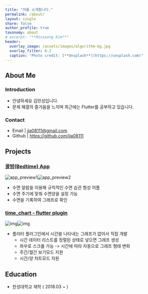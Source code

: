 ```yaml
---
title: "저를 소개합니다."
permalink: /about/
layout: single
share: false
author_profile: true
taxonomy: about
# excerpt: "**Minseong Kim**"
header:
  overlay_image: /assets/images/algorithm-bg.jpg
  overlay_filter: 0.2
  caption: "Photo credit: [**Unsplash**](https://unsplash.com)" 
---
```

## About Me
### Introduction 

- 안녕하세요 김민성입니다.
- 문제 해결의 즐거움을 느끼며 최근에는 Flutter를 공부하고 있습니다.

### Contact 

- Email | jja08111@gmail.com
- Github | https://github.com/jja08111



## Projects

### [꿀밤(Bedtime) App](https://play.google.com/store/apps/details?id=io.github.jja08111.good_night_app)

![app_preview1](https://play-lh.googleusercontent.com/Kw_cAcsPbim_0Kw0Q_DmNLATKnja6HzaDJ_bNHT7bBKdm4SnGGSGFfFyaTky86x-7kw=w720-h310-rw)![app_preview2](https://play-lh.googleusercontent.com/3leFwdkkyufIO3-EJSmmCM3Q-kj-7eoQwE6TwFXlatpgwlcpSHBJUyrlsQZbcMUhLg=w720-h310-rw)

- 수면 알람을 이용해 규칙적인 수면 습관 형성 어플
- 수면 주기에 맞춰 수면양을 설정 가능
- 수면을 기록하여 그래프로 확인 

### [time_chart - flutter plugin](https://pub.dev/packages/time_chart)

![img](https://github.com/jja08111/time_chart/raw/main/assets/images/time_chart/weekly_time_chart.gif?raw=true)![img](https://github.com/jja08111/time_chart/raw/main/assets/images/time_chart/monthly_time_chart.gif?raw=true)

- 플러터 플러그인에서 시간을 나타내는 그래프가 없어서 직접 개발
  - 시간 데이터 리스트를 정렬된 상태로 넣으면 그래프 생성
  - 좌우로 스크롤 가능 -> 시간에 따라 자동으로 그래프 형태 변화
  - 주간/월간 보기모드 지원
  - 시간/양 차트모드 지원

## Education

  - 한성대학교 재학 ( 2018.03 ~ ) 
